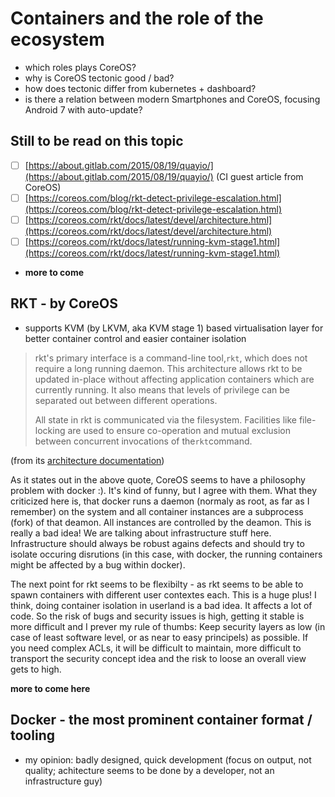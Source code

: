 # Containers and the role of the ecosystem

* which roles plays CoreOS?
* why is CoreOS tectonic good / bad?
* how does tectonic differ from kubernetes + dashboard?
* is there a relation between modern Smartphones and CoreOS, focusing Android 7 with auto-update?

## Still to be read on this topic

* [ ] [https://about.gitlab.com/2015/08/19/quayio/](https://about.gitlab.com/2015/08/19/quayio/) \(CI guest article from CoreOS\)
* [ ] [https://coreos.com/blog/rkt-detect-privilege-escalation.html](https://coreos.com/blog/rkt-detect-privilege-escalation.html)
* [ ] [https://coreos.com/rkt/docs/latest/devel/architecture.html](https://coreos.com/rkt/docs/latest/devel/architecture.html)
* [ ] [https://coreos.com/rkt/docs/latest/running-kvm-stage1.html](https://coreos.com/rkt/docs/latest/running-kvm-stage1.html)
* **more to come**

## RKT - by CoreOS

* supports KVM \(by LKVM, aka KVM stage 1\) based virtualisation layer for better container control and easier container isolation

> rkt's primary interface is a command-line tool,`rkt`, which does not require a long running daemon. This architecture allows rkt to be updated in-place without affecting application containers which are currently running. It also means that levels of privilege can be separated out between different operations.
>
> All state in rkt is communicated via the filesystem. Facilities like file-locking are used to ensure co-operation and mutual exclusion between concurrent invocations of the`rkt`command.

\(from its [architecture documentation](https://coreos.com/rkt/docs/latest/devel/architecture.html)\)

As it states out in the above quote, CoreOS seems to have a philosophy problem with docker :\). It's kind of funny, but I agree with them. What they criticized here is, that docker runs a daemon \(normaly as root, as far as I remember\) on the system and all container instances are a subprocess \(fork\) of that deamon. All instances are controlled by the deamon. This is really a bad idea! We are talking about infrastructure stuff here. Infrastructure should always be robust agains defects and should try to isolate occuring disrutions \(in this case, with docker, the running containers might be affected by a bug within docker\).

The next point for rkt seems to be flexibilty - as rkt seems to be able to spawn containers with different user contextes each. This is a huge plus! I think, doing container isolation in userland is a bad idea. It affects a lot of code. So the risk of bugs and security issues is high, getting it stable is more difficult and I prever my rule of thumbs: Keep security layers as low \(in case of least software level, or as near to easy principels\) as possible. If you need complex ACLs, it will be difficult to maintain, more difficult to transport the security concept idea and the risk to loose an overall view gets to high.

**more to come here**

## Docker - the most prominent container format / tooling

* my opinion: badly designed, quick development \(focus on output, not quality; achitecture seems to be done by a developer, not an infrastructure guy\)



